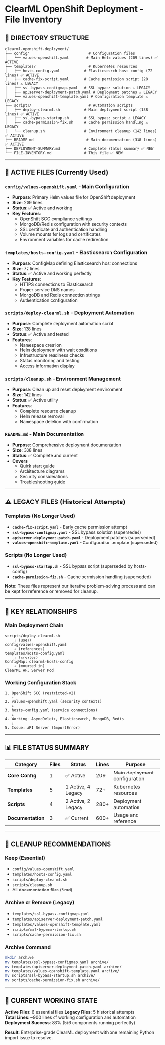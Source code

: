 # ClearML OpenShift Deployment - File Inventory

## 📁 **DIRECTORY STRUCTURE**

```
clearml-openshift-deployment/
├── config/                           # Configuration files
│   └── values-openshift.yaml        # Main Helm values (209 lines) ✅ ACTIVE
├── templates/                        # Kubernetes resources  
│   ├── hosts-config.yaml           # Elasticsearch host config (72 lines) ✅ ACTIVE
│   ├── cache-fix-script.yaml       # Cache permission script (28 lines) ⚠️ LEGACY
│   ├── ssl-bypass-configmap.yaml   # SSL bypass solution ⚠️ LEGACY
│   ├── apiserver-deployment-patch.yaml # Deployment patches ⚠️ LEGACY
│   └── values-openshift-template.yaml # Configuration template ⚠️ LEGACY
├── scripts/                          # Automation scripts
│   ├── deploy-clearml.sh           # Main deployment script (138 lines) ✅ ACTIVE
│   ├── ssl-bypass-startup.sh       # SSL bypass script ⚠️ LEGACY
│   ├── cache-permission-fix.sh     # Cache permission handling ⚠️ LEGACY
│   └── cleanup.sh                  # Environment cleanup (142 lines) ✅ ACTIVE
├── README.md                        # Main documentation (338 lines) ✅ ACTIVE
├── DEPLOYMENT-SUMMARY.md           # Complete status summary ✅ NEW
└── FILE-INVENTORY.md               # This file ✅ NEW
```

---

## 🔧 **ACTIVE FILES** (Currently Used)

### **`config/values-openshift.yaml`** - Main Configuration
- **Purpose**: Primary Helm values file for OpenShift deployment
- **Size**: 209 lines
- **Status**: ✅ Active and working
- **Key Features**:
  - OpenShift SCC compliance settings
  - MongoDB/Redis configuration with security contexts
  - SSL certificate and authentication handling
  - Volume mounts for logs and certificates
  - Environment variables for cache redirection

### **`templates/hosts-config.yaml`** - Elasticsearch Configuration  
- **Purpose**: ConfigMap defining Elasticsearch host connections
- **Size**: 72 lines
- **Status**: ✅ Active and working perfectly
- **Key Features**:
  - HTTPS connections to Elasticsearch
  - Proper service DNS names
  - MongoDB and Redis connection strings
  - Authentication configuration

### **`scripts/deploy-clearml.sh`** - Deployment Automation
- **Purpose**: Complete deployment automation script
- **Size**: 138 lines  
- **Status**: ✅ Active and tested
- **Features**:
  - Namespace creation
  - Helm deployment with wait conditions
  - Infrastructure readiness checks
  - Status monitoring and testing
  - Access information display

### **`scripts/cleanup.sh`** - Environment Management
- **Purpose**: Clean up and reset deployment environment
- **Size**: 142 lines
- **Status**: ✅ Active utility
- **Features**:
  - Complete resource cleanup
  - Helm release removal
  - Namespace deletion with confirmation

### **`README.md`** - Main Documentation
- **Purpose**: Comprehensive deployment documentation
- **Size**: 338 lines
- **Status**: ✅ Complete and current
- **Covers**:
  - Quick start guide
  - Architecture diagrams
  - Security considerations
  - Troubleshooting guide

---

## ⚠️ **LEGACY FILES** (Historical Attempts)

### Templates (No Longer Used)
- **`cache-fix-script.yaml`** - Early cache permission attempt
- **`ssl-bypass-configmap.yaml`** - SSL bypass solution (superseded)
- **`apiserver-deployment-patch.yaml`** - Deployment patches (superseded)
- **`values-openshift-template.yaml`** - Configuration template (superseded)

### Scripts (No Longer Used)
- **`ssl-bypass-startup.sh`** - SSL bypass script (superseded by hosts-config)
- **`cache-permission-fix.sh`** - Cache permission handling (superseded)

**Note**: These files represent our iterative problem-solving process and can be kept for reference or removed for cleanup.

---

## 🔑 **KEY RELATIONSHIPS**

### **Main Deployment Chain**
```
scripts/deploy-clearml.sh
    ↓ (uses)
config/values-openshift.yaml  
    ↓ (references)
templates/hosts-config.yaml
    ↓ (creates)
ConfigMap: clearml-hosts-config
    ↓ (mounted in)
ClearML API Server Pod
```

### **Working Configuration Stack**
```
1. OpenShift SCC (restricted-v2)
   ↓
2. values-openshift.yaml (security contexts)
   ↓  
3. hosts-config.yaml (service connections)
   ↓
4. Working: AsyncDelete, Elasticsearch, MongoDB, Redis
   ↓
5. Issue: API Server (ImportError)
```

---

## 📊 **FILE STATUS SUMMARY**

| Category | Files | Status | Lines | Purpose |
|----------|-------|---------|-------|---------|
| **Core Config** | 1 | ✅ Active | 209 | Main deployment configuration |
| **Templates** | 5 | 1 Active, 4 Legacy | 72+ | Kubernetes resources |
| **Scripts** | 4 | 2 Active, 2 Legacy | 280+ | Deployment automation |
| **Documentation** | 3 | ✅ Current | 600+ | Usage and reference |

---

## 🧹 **CLEANUP RECOMMENDATIONS**

### **Keep (Essential)**
- `config/values-openshift.yaml`
- `templates/hosts-config.yaml`  
- `scripts/deploy-clearml.sh`
- `scripts/cleanup.sh`
- All documentation files (*.md)

### **Archive or Remove (Legacy)**
- `templates/ssl-bypass-configmap.yaml`
- `templates/apiserver-deployment-patch.yaml`
- `templates/values-openshift-template.yaml`
- `scripts/ssl-bypass-startup.sh`
- `scripts/cache-permission-fix.sh`

### **Archive Command**
```bash
mkdir archive
mv templates/ssl-bypass-configmap.yaml archive/
mv templates/apiserver-deployment-patch.yaml archive/
mv templates/values-openshift-template.yaml archive/
mv scripts/ssl-bypass-startup.sh archive/
mv scripts/cache-permission-fix.sh archive/
```

---

## 🎯 **CURRENT WORKING STATE**

**Active Files**: 6 essential files
**Legacy Files**: 5 historical attempts  
**Total Lines**: ~900 lines of working configuration and automation
**Deployment Success**: 83% (5/6 components running perfectly)

**Result**: Enterprise-grade ClearML deployment with one remaining Python import issue to resolve. 